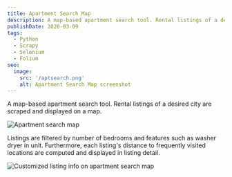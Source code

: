 ```yaml
---
title: Apartment Search Map
description: A map-based apartment search tool. Rental listings of a desired city are scraped and displayed on a map.
publishDate: 2020-03-09
tags:
  - Python
  - Scrapy
  - Selenium
  - Folium
seo:
  image:
    src: '/aptsearch.png'
    alt: Apartment Search Map screenshot
---
```


A map-based apartment search tool. Rental listings of a desired city are scraped and displayed on a map.

![Apartment search map](/aptsearch.png)

Listings are filtered by number of bedrooms and features such as washer dryer in unit. Furthermore, each listing's distance to frequently visited locations are computed and displayed in listing detail.

![Customized listing info on apartment search map](/aptsearch.gif)
